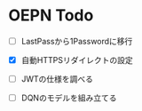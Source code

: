 # OEPN Todo

- [ ] LastPassから1Passwordに移行

- [x] 自動HTTPSリダイレクトの設定

- [ ] JWTの仕様を調べる

- [ ] DQNのモデルを組み立てる
